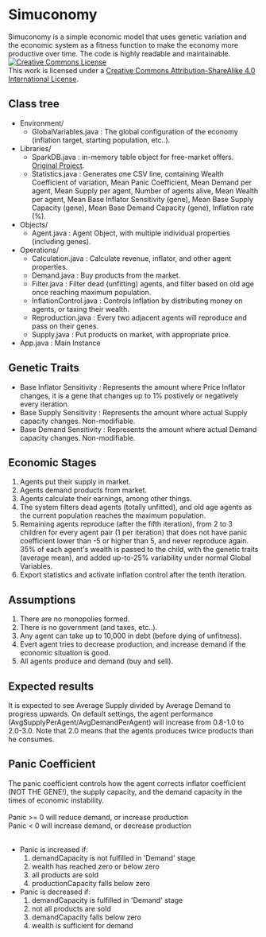 # Simuconomy
Simuconomy is a simple economic model that uses genetic variation and the economic system as a fitness function to make the economy more productive over time. The code is highly readable and maintainable.<br>
<a rel="license" href="http://creativecommons.org/licenses/by-sa/4.0/"><img alt="Creative Commons License" style="border-width:0" src="https://i.creativecommons.org/l/by-sa/4.0/88x31.png" /></a><br />This work is licensed under a <a rel="license" href="http://creativecommons.org/licenses/by-sa/4.0/">Creative Commons Attribution-ShareAlike 4.0 International License</a>.

## Class tree
- Environment/
    - GlobalVariables.java : The global configuration of the economy (inflation target, starting population, etc..).
- Libraries/
    - SparkDB.java : in-memory table object for free-market offers. [Original Project](https://github.com/NaDeSys/SparkDB).
    - Statistics.java : Generates one CSV line, containing Wealth Coefficient of variation, Mean Panic Coefficient, Mean Demand per agent, Mean Supply per agent, Number of agents alive, Mean Wealth per agent, Mean Base Inflator Sensitivity (gene), Mean Base Supply Capacity (gene), Mean Base Demand Capacity (gene), Inflation rate (%).
- Objects/
    - Agent.java : Agent Object, with multiple individual properties (including genes).
- Operations/
    - Calculation.java : Calculate revenue, inflator, and other agent properties.
    - Demand.java : Buy products from the market.
    - Filter.java : Filter dead (unfitting) agents, and filter based on old age once reaching maximum population.
    - InflationControl.java : Controls Inflation by distributing money on agents, or taxing their wealth.
    - Reproduction.java : Every two adjacent agents will reproduce and pass on their genes.
    - Supply.java : Put products on market, with appropriate price.
- App.java : Main Instance

## Genetic Traits
- Base Inflator Sensitivity : Represents the amount where Price Inflator changes, it is a gene that changes up to 1% postively or negatively every iteration.
- Base Supply Sensitivity : Represents the amount where actual Supply capacity changes. Non-modifiable.
- Base Demand Sensitivity : Represents the amount where actual Demand capacity changes. Non-modifiable.

## Economic Stages
1. Agents put their supply in market.
2. Agents demand products from market.
3. Agents calculate their earnings, among other things.
4. The system filters dead agents (totally unfitted), and old age agents as the current population reaches the maximum population.
5. Remaining agents reproduce (after the fifth iteration), from 2 to 3 children for every agent pair (1 per iteration) that does not have panic coefficient lower than -5 or higher than 5, and never reproduce again. 35% of each agent's wealth is passed to the child, with the genetic traits (average mean), and added up-to-25% variability under normal Global Variables.
6. Export statistics and activate inflation control after the tenth iteration.

## Assumptions
1. There are no monopolies formed.
2. There is no government (and taxes, etc..).
3. Any agent can take up to 10,000 in debt (before dying of unfitness).
4. Evert agent tries to decrease production, and increase demand if the economic situation is good.
5. All agents produce and demand (buy and sell).

## Expected results
It is expected to see Average Supply divided by Average Demand to progress upwards. On default settings, the agent performance (AvgSupplyPerAgent/AvgDemandPerAgent) will increase from 0.8-1.0 to 2.0-3.0. Note that 2.0 means that the agents produces twice products than he consumes.

## Panic Coefficient
The panic coefficient controls how the agent corrects inflator coefficient (NOT THE GENE!), the supply capacity, and the demand capacity in the times of economic instability.<br><br>
Panic >= 0 will reduce demand, or increase production<br>
Panic < 0 will increase demand, or decrease production<br><br>
- Panic is increased if:
   1. demandCapacity is not fulfilled in 'Demand' stage
   2. wealth has reached zero or below zero
   3. all products are sold
   4. productionCapacity falls below zero
- Panic is decreased if:
   1. demandCapacity is fulfilled in 'Demand' stage
   2. not all products are sold
   3. demandCapacity falls below zero
   4. wealth is sufficient for demand